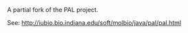 A partial fork of the PAL project.

See:
http://iubio.bio.indiana.edu/soft/molbio/java/pal/pal.html
